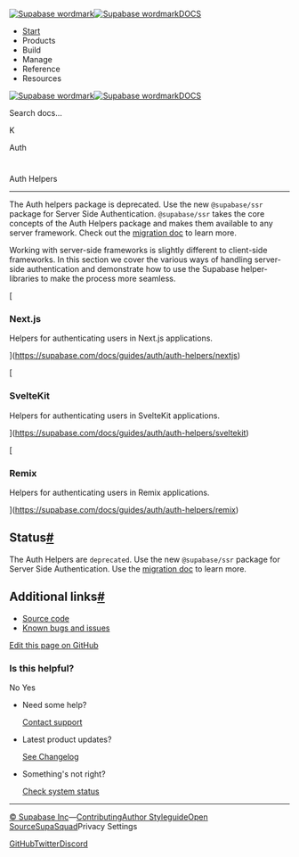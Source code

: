 [![Supabase wordmark](https://supabase.com/docs/_next/image?url=%2Fdocs%2Fsupabase-dark.svg&w=256&q=75&dpl=dpl_5BYG5BkQhU19GEfZfhcgAbeGcRQo)![Supabase wordmark](https://supabase.com/docs/_next/image?url=%2Fdocs%2Fsupabase-light.svg&w=256&q=75&dpl=dpl_5BYG5BkQhU19GEfZfhcgAbeGcRQo)DOCS](https://supabase.com/docs)

-   [Start](https://supabase.com/docs/guides/getting-started)
-   Products
-   Build
-   Manage
-   Reference
-   Resources

[![Supabase wordmark](https://supabase.com/docs/_next/image?url=%2Fdocs%2Fsupabase-dark.svg&w=256&q=75&dpl=dpl_5BYG5BkQhU19GEfZfhcgAbeGcRQo)![Supabase wordmark](https://supabase.com/docs/_next/image?url=%2Fdocs%2Fsupabase-light.svg&w=256&q=75&dpl=dpl_5BYG5BkQhU19GEfZfhcgAbeGcRQo)DOCS](https://supabase.com/docs)

Search docs...

K

Auth

# 

Auth Helpers

* * *

The Auth helpers package is deprecated. Use the new `@supabase/ssr` package for Server Side Authentication. `@supabase/ssr` takes the core concepts of the Auth Helpers package and makes them available to any server framework. Check out the [migration doc](https://supabase.com/docs/guides/auth/server-side/migrating-to-ssr-from-auth-helpers) to learn more.

Working with server-side frameworks is slightly different to client-side frameworks. In this section we cover the various ways of handling server-side authentication and demonstrate how to use the Supabase helper-libraries to make the process more seamless.

[

### Next.js

Helpers for authenticating users in Next.js applications.



](https://supabase.com/docs/guides/auth/auth-helpers/nextjs)

[

### SvelteKit

Helpers for authenticating users in SvelteKit applications.



](https://supabase.com/docs/guides/auth/auth-helpers/sveltekit)

[

### Remix

Helpers for authenticating users in Remix applications.



](https://supabase.com/docs/guides/auth/auth-helpers/remix)

## Status[#](#status)

The Auth Helpers are `deprecated`. Use the new `@supabase/ssr` package for Server Side Authentication. Use the [migration doc](https://supabase.com/docs/guides/auth/server-side/migrating-to-ssr-from-auth-helpers) to learn more.

## Additional links[#](#additional-links)

-   [Source code](https://github.com/supabase/auth-helpers)
-   [Known bugs and issues](https://github.com/supabase/auth-helpers/issues)

[Edit this page on GitHub](https://github.com/supabase/supabase/blob/master/apps/docs/content/guides/auth/auth-helpers.mdx)

### Is this helpful?

No Yes

-   Need some help?
    
    [Contact support](https://supabase.com/support)
-   Latest product updates?
    
    [See Changelog](https://supabase.com/changelog)
-   Something's not right?
    
    [Check system status](https://status.supabase.com/)

* * *

[© Supabase Inc](https://supabase.com/)—[Contributing](https://github.com/supabase/supabase/blob/master/apps/docs/DEVELOPERS.md)[Author Styleguide](https://github.com/supabase/supabase/blob/master/apps/docs/CONTRIBUTING.md)[Open Source](https://supabase.com/open-source)[SupaSquad](https://supabase.com/supasquad)Privacy Settings

[GitHub](https://github.com/supabase/supabase)[Twitter](https://twitter.com/supabase)[Discord](https://discord.supabase.com/)